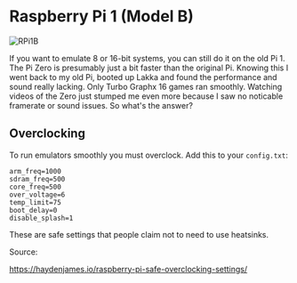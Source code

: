# Raspberry Pi 1 (Model B)

![RPi1B](https://res.cloudinary.com/dyxk2h3df/image/upload/t_300px/Raspberry-Pi-3-top-down-web_bkachm.jpg)

If you want to emulate 8 or 16-bit systems, you can still do it on the old Pi 1. The Pi Zero is presumably just a bit faster than the original Pi. Knowing this I went back to my old Pi, booted up Lakka and found the performance and sound really lacking. Only Turbo Graphx 16 games ran smoothly. Watching videos of the Zero just stumped me even more because I saw no noticable framerate or sound issues. So what's the answer?

## Overclocking

To run emulators smoothly you must overclock. Add this to your `config.txt`:

```
arm_freq=1000
sdram_freq=500
core_freq=500
over_voltage=6
temp_limit=75
boot_delay=0
disable_splash=1
```

These are safe settings that people claim not to need to use heatsinks.

Source:

https://haydenjames.io/raspberry-pi-safe-overclocking-settings/
